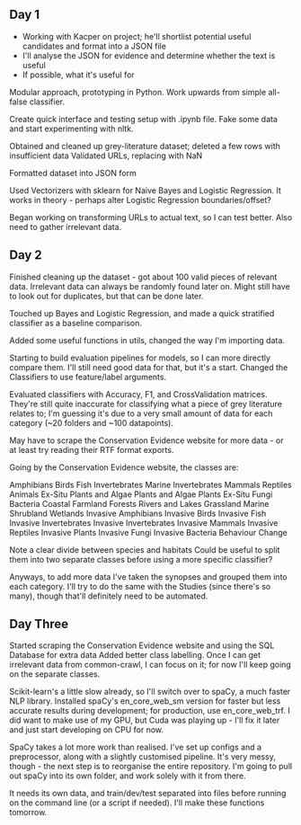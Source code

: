 ## Day 1

-   Working with Kacper on project; he'll shortlist potential useful candidates and format into a JSON file
-   I'll analyse the JSON for evidence and determine whether the text is useful
-   If possible, what it's useful for

Modular approach, prototyping in Python. Work upwards from simple all-false classifier.

Create quick interface and testing setup with .ipynb file. Fake some data and start experimenting with nltk.

Obtained and cleaned up grey-literature dataset; deleted a few rows with insufficient data
Validated URLs, replacing with NaN

Formatted dataset into JSON form

Used Vectorizers with sklearn for Naive Bayes and Logistic Regression. It works in theory - perhaps alter Logistic Regression boundaries/offset?

Began working on transforming URLs to actual text, so I can test better. Also need to gather irrelevant data.

## Day 2

Finished cleaning up the dataset - got about 100 valid pieces of relevant data. Irrelevant data can always be randomly found later on.
Might still have to look out for duplicates, but that can be done later.

Touched up Bayes and Logistic Regression, and made a quick stratified classifier as a baseline comparison.

Added some useful functions in utils, changed the way I'm importing data.

Starting to build evaluation pipelines for models, so I can more directly compare them. I'll still need good data for that, but it's a start.
Changed the Classifiers to use feature/label arguments.

Evaluated classifiers with Accuracy, F1, and CrossValidation matrices. They're still quite inaccurate for classifying what a piece of grey literature relates to; I'm guessing it's due to a very small amount of data for each category (~20 folders and ~100 datapoints).

May have to scrape the Conservation Evidence website for more data - or at least try reading their RTF format exports.

Going by the Conservation Evidence website, the classes are:

Amphibians
Birds
Fish
Invertebrates
Marine Invertebrates
Mammals
Reptiles
Animals Ex-Situ
Plants and Algae
Plants and Algae
Plants Ex-Situ
Fungi
Bacteria
Coastal
Farmland
Forests
Rivers and Lakes
Grassland
Marine
Shrubland
Wetlands
Invasive Amphibians
Invasive Birds
Invasive Fish
Invasive Invertebrates
Invasive Invertebrates
Invasive Mammals
Invasive Reptiles
Invasive Plants
Invasive Fungi
Invasive Bacteria
Behaviour Change

Note a clear divide between species and habitats
Could be useful to split them into two separate classes before using a more specific classifier?

Anyways, to add more data I've taken the synopses and grouped them into each category. I'll try to do the same with the Studies (since there's so many), though that'll definitely need to be automated.

## Day Three

Started scraping the Conservation Evidence website and using the SQL Database for extra data
Added better class labelling. Once I can get irrelevant data from common-crawl, I can focus on it; for now I'll keep going on the separate classes.

Scikit-learn's a little slow already, so I'll switch over to spaCy, a much faster NLP library.
Installed spaCy's en_core_web_sm version for faster but less accurate results during development; for production, use en_core_web_trf.
I did want to make use of my GPU, but Cuda was playing up - I'll fix it later and just start developing on CPU for now.

SpaCy takes a lot more work than realised. I've set up configs and a preprocessor, along with a slightly customised pipeline. It's very messy, though - the next step is to reorganise the entire repository. I'm going to pull out spaCy into its own folder, and work solely with it from there.

It needs its own data, and train/dev/test separated into files before running on the command line (or a script if needed). I'll make these functions tomorrow.
